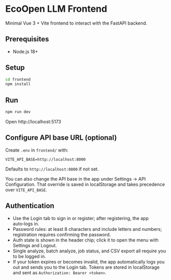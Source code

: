 # EcoOpen LLM Frontend

Minimal Vue 3 + Vite frontend to interact with the FastAPI backend.

## Prerequisites
- Node.js 18+

## Setup
```bash
cd frontend
npm install
```

## Run
```bash
npm run dev
```
Open http://localhost:5173

## Configure API base URL (optional)
Create `.env` in `frontend/` with:
```
VITE_API_BASE=http://localhost:8000
```
Defaults to `http://localhost:8000` if not set.

You can also change the API base in the app under Settings → API Configuration. That override is saved in localStorage and takes precedence over `VITE_API_BASE`.

## Authentication
- Use the Login tab to sign in or register; after registering, the app auto‑logs in.
- Password rules: at least 8 characters and include letters and numbers; registration requires confirming the password.
- Auth state is shown in the header chip; click it to open the menu with Settings and Logout.
- Single analyze, batch analyze, job status, and CSV export all require you to be logged in.
- If your token expires or becomes invalid, the app automatically logs you out and sends you to the Login tab. Tokens are stored in localStorage and sent as `Authorization: Bearer <token>`. 
